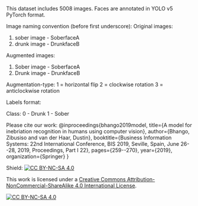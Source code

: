 
This dataset includes 5008 images.
Faces are annotated in YOLO v5 PyTorch format.

Image naming convention (before first underscore):
Original images:
1. sober image - Soberface<image-number>A
2. drunk image - Drunkface<image-number>B

Augmented images:
1. Sober image - Soberface<image-number>A<augmentation-type>
2. Drunk image - Drunkface<image-number>B<augmentation-type>

Augmentation-type:
1 = horizontal flip
2 = clockwise rotation
3 = anticlockwise rotation


Labels format:
<class> <x1> <y1> <x2> <y2>

Class:
0 - Drunk
1 - Sober

Please cite our work:
@inproceedings{bhango2019model,
  title={A model for inebriation recognition in humans using computer vision},
  author={Bhango, Zibusiso and van der Haar, Dustin},
  booktitle={Business Information Systems: 22nd International Conference, BIS 2019, Seville, Spain, June 26--28, 2019, Proceedings, Part I 22},
  pages={259--270},
  year={2019},
  organization={Springer}
}

Shield: [![CC BY-NC-SA 4.0][cc-by-nc-sa-shield]][cc-by-nc-sa]

This work is licensed under a
[Creative Commons Attribution-NonCommercial-ShareAlike 4.0 International License][cc-by-nc-sa].

[![CC BY-NC-SA 4.0][cc-by-nc-sa-image]][cc-by-nc-sa]

[cc-by-nc-sa]: http://creativecommons.org/licenses/by-nc-sa/4.0/
[cc-by-nc-sa-image]: https://licensebuttons.net/l/by-nc-sa/4.0/88x31.png
[cc-by-nc-sa-shield]: https://img.shields.io/badge/License-CC%20BY--NC--SA%204.0-lightgrey.svg
